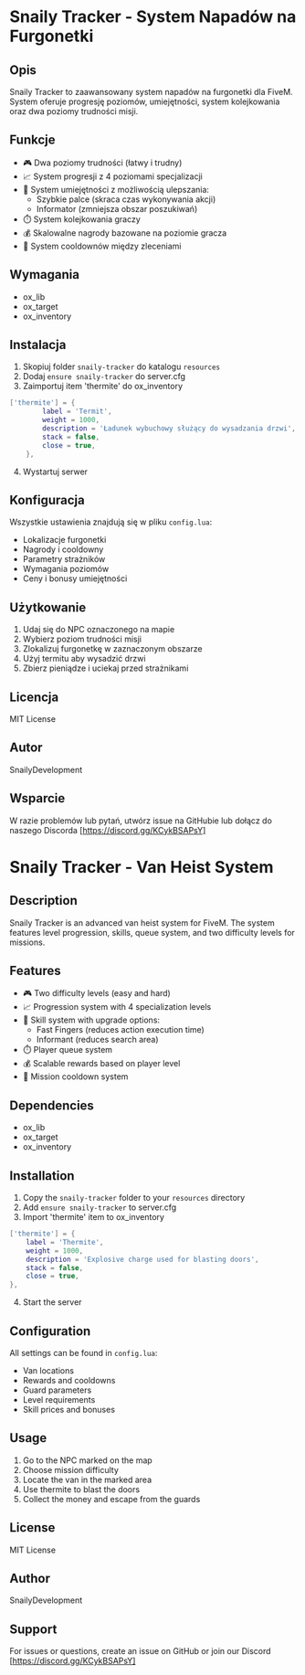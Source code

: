 # Snaily Tracker - System Napadów na Furgonetki

## Opis
Snaily Tracker to zaawansowany system napadów na furgonetki dla FiveM. System oferuje progresję poziomów, umiejętności, system kolejkowania oraz dwa poziomy trudności misji.

## Funkcje
- 🎮 Dwa poziomy trudności (łatwy i trudny)
- 📈 System progresji z 4 poziomami specjalizacji
- 🎯 System umiejętności z możliwością ulepszania:
  - Szybkie palce (skraca czas wykonywania akcji)
  - Informator (zmniejsza obszar poszukiwań)
- ⏱️ System kolejkowania graczy
- 💰 Skalowalne nagrody bazowane na poziomie gracza
- 🔄 System cooldownów między zleceniami

## Wymagania
- ox_lib
- ox_target
- ox_inventory

## Instalacja
1. Skopiuj folder `snaily-tracker` do katalogu `resources`
2. Dodaj `ensure snaily-tracker` do server.cfg
3. Zaimportuj item 'thermite' do ox_inventory
```lua
['thermite'] = {
		label = 'Termit',
		weight = 1000,
		description = 'Ładunek wybuchowy służący do wysadzania drzwi',
		stack = false,
		close = true,
	},
```
4. Wystartuj serwer

## Konfiguracja
Wszystkie ustawienia znajdują się w pliku `config.lua`:
- Lokalizacje furgonetki
- Nagrody i cooldowny
- Parametry strażników
- Wymagania poziomów
- Ceny i bonusy umiejętności

## Użytkowanie
1. Udaj się do NPC oznaczonego na mapie
2. Wybierz poziom trudności misji
3. Zlokalizuj furgonetkę w zaznaczonym obszarze
4. Użyj termitu aby wysadzić drzwi
5. Zbierz pieniądze i uciekaj przed strażnikami

## Licencja
MIT License

## Autor
SnailyDevelopment

## Wsparcie
W razie problemów lub pytań, utwórz issue na GitHubie lub dołącz do naszego Discorda [https://discord.gg/KCykBSAPsY]

# Snaily Tracker - Van Heist System

## Description
Snaily Tracker is an advanced van heist system for FiveM. The system features level progression, skills, queue system, and two difficulty levels for missions.

## Features
- 🎮 Two difficulty levels (easy and hard)
- 📈 Progression system with 4 specialization levels
- 🎯 Skill system with upgrade options:
  - Fast Fingers (reduces action execution time)
  - Informant (reduces search area)
- ⏱️ Player queue system
- 💰 Scalable rewards based on player level
- 🔄 Mission cooldown system

## Dependencies
- ox_lib
- ox_target
- ox_inventory

## Installation
1. Copy the `snaily-tracker` folder to your `resources` directory
2. Add `ensure snaily-tracker` to server.cfg
3. Import 'thermite' item to ox_inventory
```lua
['thermite'] = {
    label = 'Thermite',
    weight = 1000,
    description = 'Explosive charge used for blasting doors',
    stack = false,
    close = true,
},
```
4. Start the server

## Configuration
All settings can be found in `config.lua`:
- Van locations
- Rewards and cooldowns
- Guard parameters
- Level requirements
- Skill prices and bonuses

## Usage
1. Go to the NPC marked on the map
2. Choose mission difficulty
3. Locate the van in the marked area
4. Use thermite to blast the doors
5. Collect the money and escape from the guards

## License
MIT License

## Author
SnailyDevelopment

## Support
For issues or questions, create an issue on GitHub or join our Discord [https://discord.gg/KCykBSAPsY]
